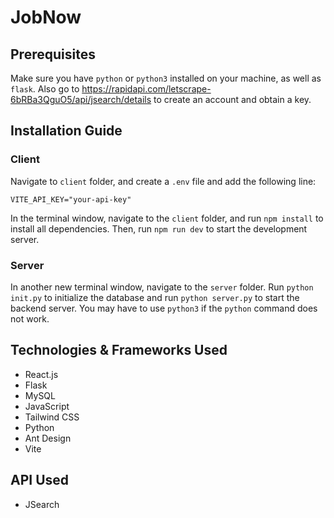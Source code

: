 # JobNow

## Prerequisites

Make sure you have `python` or `python3` installed on your machine, as well as `flask`. Also go to https://rapidapi.com/letscrape-6bRBa3QguO5/api/jsearch/details to create an account and obtain a key.

## Installation Guide

### Client

Navigate to `client` folder, and create a `.env` file and add the following line:

```
VITE_API_KEY="your-api-key"
```

In the terminal window, navigate to the `client` folder, and run `npm install` to install all dependencies. Then, run `npm run dev` to start the development server.

### Server

In another new terminal window, navigate to the `server` folder. Run `python init.py` to initialize the database and run `python server.py` to start the backend server. You may have to use `python3` if the `python` command does not work.

## Technologies & Frameworks Used
- React.js
- Flask
- MySQL
- JavaScript
- Tailwind CSS
- Python
- Ant Design
- Vite

## API Used
- JSearch




